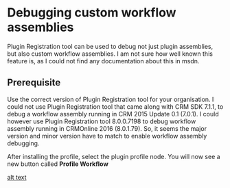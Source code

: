 # Debugging custom workflow assemblies

Plugin Registration tool can be used to debug not just plugin assemblies, but also custom workflow assemblies. I am not sure how well known this feature is, as I could not find any documentation about this in msdn.

## Prerequisite

Use the correct version of Plugin Registration tool for your organisation. I could not use Plugin Registration tool that came along with CRM SDK 7.1.1, to debug a workflow assembly running in CRM 2015 Update 0.1 (7.0.1). I could however use Plugin Registration tool 8.0.0.7198 to debug workflow assembly running in CRMOnline 2016 (8.0.1.79). So, it seems the major version and minor version have to match to enable workflow assembly debugging.

After installing the profile, select the plugin profile node. You will now see a new button called **Profile Workflow**

[alt text](https://raw.githubusercontent.com/Killercodes/Code-Demo-Tutorial/master/Images/workflow-profile-button.png)


